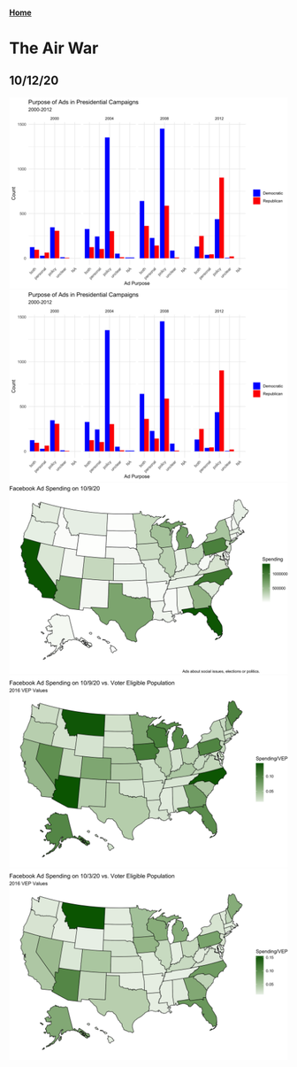 #### [Home](https://cassidybargell.github.io/election_analytics/)

# The Air War
## 10/12/20

![](../figures/ad_purpose.png)
![](../figures/ad_tone.png)
![](../figures/general_fb_spending.png)
![](../figures/vep_fb_spending_10_9.png)
![](../figures/vep_fb_spending_10_3.png)